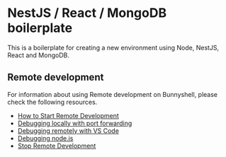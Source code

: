 # NestJS / React / MongoDB boilerplate

This is a boilerplate for creating a new environment using Node, NestJS, React and MongoDB.

## Remote development

For information about using Remote development on Bunnyshell, please check the following resources.

- [How to Start Remote Development](https://documentation.bunnyshell.com/docs/remote-development-start)
- [Debugging locally with port forwarding](https://documentation.bunnyshell.com/docs/remote-development-debugging)
- [Debugging remotely with VS Code](https://documentation.bunnyshell.com/docs/remote-development-configure-vs-code)
- [Debugging node.js](https://documentation.bunnyshell.com/docs/remote-development-debugging-nodejs)
- [Stop Remote Development](https://documentation.bunnyshell.com/docs/remote-development-stop)
